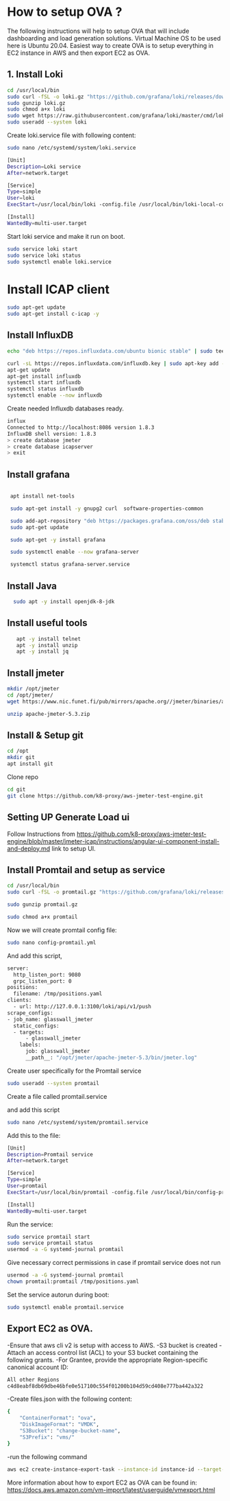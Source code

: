 # How to setup OVA ?

The following instructions will help to setup OVA that will include dashboarding and load generation solutions.
Virtual Machine OS to be used here is Ubuntu 20.04.
Easiest way to create OVA is to setup everything in EC2 instance in AWS and then export EC2 as OVA.


## 1. Install Loki

```bash
cd /usr/local/bin
sudo curl -fSL -o loki.gz "https://github.com/grafana/loki/releases/download/v2.0.0/loki-linux-amd64.zip"
sudo gunzip loki.gz
sudo chmod a+x loki
sudo wget https://raw.githubusercontent.com/grafana/loki/master/cmd/loki/loki-local-config.yaml
sudo useradd --system loki
```
Create loki.service file with following content:

```bash
sudo nano /etc/systemd/system/loki.service

[Unit]
Description=Loki service
After=network.target

[Service]
Type=simple
User=loki
ExecStart=/usr/local/bin/loki -config.file /usr/local/bin/loki-local-config.yaml

[Install]
WantedBy=multi-user.target

```

Start loki service and make it run on boot.

```bash
sudo service loki start
sudo service loki status
sudo systemctl enable loki.service
```
# Install ICAP client
```bash
sudo apt-get update
sudo apt-get install c-icap -y
```

## Install InfluxDB

```bash
echo "deb https://repos.influxdata.com/ubuntu bionic stable" | sudo tee /etc/apt/sources.list.d/influxdb.list

curl -sL https://repos.influxdata.com/influxdb.key | sudo apt-key add -
apt-get update
apt-get install influxdb
systemctl start influxdb
systemctl status influxdb
systemctl enable --now influxdb
```
Create needed Influxdb databases ready.

```bash
influx
Connected to http://localhost:8086 version 1.8.3
InfluxDB shell version: 1.8.3
> create database jmeter
> create database icapserver
> exit

```
## Install grafana

```bash

 apt install net-tools

 sudo apt-get install -y gnupg2 curl  software-properties-common

 sudo add-apt-repository "deb https://packages.grafana.com/oss/deb stable main"
 sudo apt-get update

 sudo apt-get -y install grafana

 sudo systemctl enable --now grafana-server

 systemctl status grafana-server.service 
```

 ## Install Java

```bash
  sudo apt -y install openjdk-8-jdk
```

## Install useful tools
```bash
   apt -y install telnet
   apt -y install unzip
   apt -y install jq
```
## Install jmeter

```bash
mkdir /opt/jmeter
cd /opt/jmeter/
wget https://www.nic.funet.fi/pub/mirrors/apache.org//jmeter/binaries/apache-jmeter-5.3.zip

unzip apache-jmeter-5.3.zip 
```

## Install & Setup git
```bash
cd /opt
mkdir git
apt install git
```
Clone repo

```bash
cd git
git clone https://github.com/k8-proxy/aws-jmeter-test-engine.git
```
## Setting UP Generate Load ui

Follow Instructions from https://github.com/k8-proxy/aws-jmeter-test-engine/blob/master/jmeter-icap/instructions/angular-ui-component-install-and-deploy.md link to setup UI.

## Install Promtail and setup as service

```bash
cd /usr/local/bin
sudo curl -fSL -o promtail.gz "https://github.com/grafana/loki/releases/download/v1.6.1/promtail-linux-amd64.zip"

```
```bash
sudo gunzip promtail.gz
```
```bash
sudo chmod a+x promtail
```
Now we will create promtail config file:

```bash
sudo nano config-promtail.yml
```
And add this script,

```bash
server:
  http_listen_port: 9080
  grpc_listen_port: 0
positions:
  filename: /tmp/positions.yaml
clients:
  - url: http://127.0.0.1:3100/loki/api/v1/push
scrape_configs:
- job_name: glasswall_jmeter
  static_configs:
  - targets:
      - glasswall_jmeter
    labels:
      job: glasswall_jmeter
      __path__: "/opt/jmeter/apache-jmeter-5.3/bin/jmeter.log"
```
Create user specifically for the Promtail service
```bash
sudo useradd --system promtail
```
Create a file called promtail.service

and add this script
```bash
sudo nano /etc/systemd/system/promtail.service
```
Add this to the file:

```bash
[Unit]
Description=Promtail service
After=network.target

[Service]
Type=simple
User=promtail
ExecStart=/usr/local/bin/promtail -config.file /usr/local/bin/config-promtail.yml

[Install]
WantedBy=multi-user.target
```
Run the service:
```bash
sudo service promtail start
sudo service promtail status
usermod -a -G systemd-journal promtail
```
Give necessary correct permissions in case if promtail service does not run

```bash
usermod -a -G systemd-journal promtail
chown promtail:promtail /tmp/positions.yaml
```
Set the service autorun during boot:

```bash
sudo systemctl enable promtail.service
```

## Export EC2 as OVA.

-Ensure that aws cli v2 is setup with access to AWS. 
-S3 bucket is created 
-Attach an access control list (ACL) to your S3 bucket containing the following grants. 
-For Grantee, provide the appropriate Region-specific canonical account ID:
```bash
All other Regions
c4d8eabf8db69dbe46bfe0e517100c554f01200b104d59cd408e777ba442a322
```
-Create files.json with the following content:
```bash
{
    "ContainerFormat": "ova",
    "DiskImageFormat": "VMDK",
    "S3Bucket": "change-bucket-name",
    "S3Prefix": "vms/"
}
```
-run the following command
```bash
aws ec2 create-instance-export-task --instance-id instance-id --target-environment vmware --export-to-s3-task file://C:\file.json
```
More information about how to export EC2 as OVA can be found in:
https://docs.aws.amazon.com/vm-import/latest/userguide/vmexport.html
